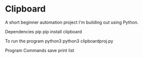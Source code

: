 # Clipboard

A short beginner automation project I'm building out using Python.



Dependencies
pip
pip install clipboard


To run the program
python3 <file-location>
python3 clipboardproj.py <command>



Program Commands
save
print
list

